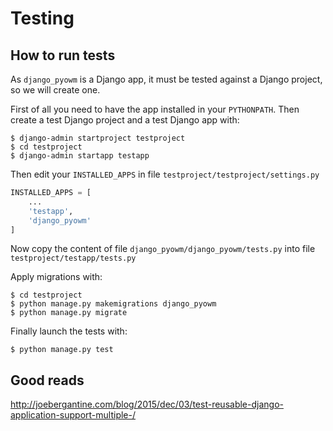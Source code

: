 # Testing

## How to run tests

As `django_pyowm` is a Django app, it must be tested against a Django project, so we will create one.

First of all you need to have the app installed in your `PYTHONPATH`.
Then create a test Django project and a test Django app with:

```shell
$ django-admin startproject testproject
$ cd testproject
$ django-admin startapp testapp
```

Then edit your `INSTALLED_APPS` in file `testproject/testproject/settings.py`

```python
INSTALLED_APPS = [
    ...
    'testapp',
    'django_pyowm'
]
```

Now copy the content of file `django_pyowm/django_pyowm/tests.py` into file `testproject/testapp/tests.py`

Apply migrations with:

```
$ cd testproject
$ python manage.py makemigrations django_pyowm
$ python manage.py migrate
```

Finally launch the tests with:

```
$ python manage.py test
```

## Good reads
http://joebergantine.com/blog/2015/dec/03/test-reusable-django-application-support-multiple-/